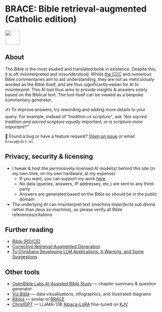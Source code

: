 # BRACE: Bible retrieval-augmented (Catholic edition)

[<img src="https://brace.cdcl.ml/favicon.svg" width="48px" />](https://brace.cdcl.ml)

## About

The Bible is the most studied and translated book in existence. Despite this, it is oft misinterpreted and misunderstood.
Whilst [the CCC](https://www.vatican.va/archive/ccc/index.htm?utm_source=brace.cdcl.ml) and numerous Bible commentaries aim to aid understanding, they are not as meticulously worded as the Bible itself, and are thus significantly easier for AI to misinterpret.
This AI tool thus aims to provide insights & answers solely based on the Biblical text. The tool itself can be viewed as a bespoke commentary generator.

:writing_hand: To improve answers, try rewording and adding more details to your query. For example, instead of *"tradition vs scripture"*, ask *"Are sacred tradition and sacred scripture equally important, or is scripture more important?"*

:bug: Found a bug or have a feature request? [Open an issue](https://github.com/casperdcl/brace/issues) or email `brace@cdcl.ml`.

## Privacy, security & licensing

- I tweak & host the permissively-licensed AI model(s) behind this site (in my own time, on my own hardware, at my expense)
  + If you want, you can support my work [here](https://cdcl.ml/sponsor)
  + No data (queries, answers, IP addresses, etc.) are sent to any third-party
  + Answers are generated based on the Bible so should be in the public domain
- The underlying AI can misinterpret text (*machina imperfecta sub divina* rather than *deus ex machina*), so please verify all Bible references/citations

## Further reading

- [Bible (RSVCE)](https://www.biblegateway.com/passage/?search=Genesis%201&version=RSVCE&utm_source=brace.cdcl.ml)
- [Corrective Retrieval-Augmented Generation](https://arxiv.org/pdf/2401.15884.pdf?utm_source=brace.cdcl.ml)
- [To Christians Developing LLM Applications: A Warning, and Some Suggestions](https://aiandfaith.org/to-christians-developing-llm-applications-a-warning-and-some-suggestions?utm_source=brace.cdcl.ml)

## Other tools

- [OpenBible Labs AI-Assisted Bible Study](https://www.openbible.info/labs/ai-bible-study?utm_source=brace.cdcl.ml) — chapter summary & question generator
- [Viz.Bible](https://viz.bible?utm_source=brace.cdcl.ml) — data visualisations, infographics, and illustrated diagrams
- [Biblos](https://github.com/dssjon/biblos) — similar to [BRACE](https://brace.cdcl.ml)
- [ChristGPT](https://github.com/ortegaalfredo/ChristGPT) — LLaMA-13B [Alpaca-LoRA](https://github.com/tloen/alpaca-lora) fine-tuned on [KJV](https://www.biblegateway.com/passage/?search=Genesis%201&version=KJV&utm_source=brace.cdcl.ml)
